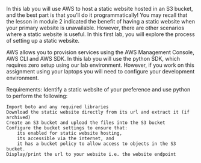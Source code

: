 In this lab you will use AWS to host a static website hosted in an S3 bucket, and the best part is that you’ll do it programmatically! You may recall that the lesson in module 2 indicated the benefit of having a static website when your primary website is unavailable. However, there are other scenarios where a static website is useful. In this first lab, you will explore the process of setting up a static website.

AWS allows you to provision services using the AWS Management Console, AWS CLI and AWS SDK. In this lab you will use the python SDK, which requires zero setup using our lab environment. However, if you work on this assignment using your laptops you will need to configure your development environment.

Requirements:
Identify a static website of your preference and use python to perform the following:

    Import boto and any required libraries
    Download the static website directly from its url and extract it (if archived)
    Create an S3 bucket and upload the files into the S3 bucket
    Configure the bucket settings to ensure that:
        its enabled for static website hosting,
        its accessible via the internet, and
        it has a bucket policy to allow access to objects in the S3 bucket.
    Display/print the url to your website i.e. the website endpoint
